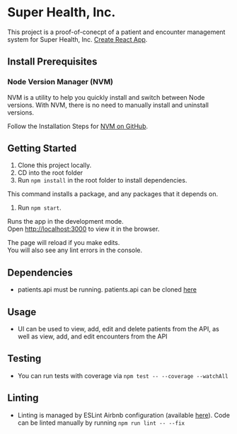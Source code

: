 # Super Health, Inc.

This project is a proof-of-conecpt of a patient and encounter management system for Super Health, Inc.  [Create React App](https://github.com/facebook/create-react-app).

## Install Prerequisites

### Node Version Manager (NVM)

NVM is a utility to help you quickly install and switch between Node versions. With NVM, there is no need to manually install and uninstall versions.

Follow the Installation Steps for [NVM on GitHub](https://github.com/coreybutler/nvm-windows).

## Getting Started

1. Clone this project locally.
1. CD into the root folder
1. Run `npm install` in the root folder to install dependencies.

This command installs a package, and any packages that it depends on.

1. Run `npm start`.

Runs the app in the development mode.\
Open [http://localhost:3000](http://localhost:3000) to view it in the browser.

The page will reload if you make edits.\
You will also see any lint errors in the console.

## Dependencies
* patients.api must be running. patients.api can be cloned [here](https://gitlab.ce.catalyte.io/jhelton/jh-final-project-api)

## Usage
* UI can be used to view, add, edit and delete patients from the API, as well as view, add, and edit encounters from the API

## Testing
* You can run tests with coverage via `npm test -- --coverage --watchAll`

## Linting
* Linting is managed by ESLint Airbnb configuration (available [here](https://www.npmjs.com/package/eslint-config-airbnb)).  Code can be linted manually by running `npm run lint -- --fix`
